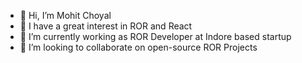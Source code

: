 - 👋 Hi, I’m Mohit Choyal
- 👀 I have a great interest in ROR and React
- 🌱 I’m currently working as ROR Developer at Indore based startup
- 💞️ I’m looking to collaborate on open-source ROR Projects

<!---
mohitchoyal02/mohitchoyal02 is a ✨ special ✨ repository because its `README.md` (this file) appears on your GitHub profile.
You can click the Preview link to take a look at your changes.
--->
